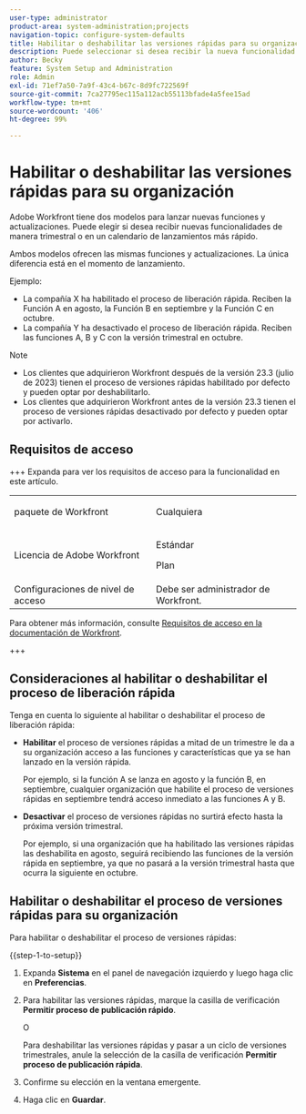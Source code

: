 ```yaml
---
user-type: administrator
product-area: system-administration;projects
navigation-topic: configure-system-defaults
title: Habilitar o deshabilitar las versiones rápidas para su organización
description: Puede seleccionar si desea recibir la nueva funcionalidad de Workfront de manera mensual o trimestral.
author: Becky
feature: System Setup and Administration
role: Admin
exl-id: 71ef7a50-7a9f-43c4-b67c-8d9fc722569f
source-git-commit: 7ca27795ec115a112acb55113bfade4a5fee15ad
workflow-type: tm+mt
source-wordcount: '406'
ht-degree: 99%

---
```


# Habilitar o deshabilitar las versiones rápidas para su organización

Adobe Workfront tiene dos modelos para lanzar nuevas funciones y actualizaciones. Puede elegir si desea recibir nuevas funcionalidades de manera trimestral o en un calendario de lanzamientos más rápido.

Ambos modelos ofrecen las mismas funciones y actualizaciones. La única diferencia está en el momento de lanzamiento.

Ejemplo:

* La compañía X ha habilitado el proceso de liberación rápida. Reciben la Función A en agosto, la Función B en septiembre y la Función C en octubre.
* La compañía Y ha desactivado el proceso de liberación rápida. Reciben las funciones A, B y C con la versión trimestral en octubre.

>[!NOTE]
>
>* Los clientes que adquirieron Workfront después de la versión 23.3 (julio de 2023) tienen el proceso de versiones rápidas habilitado por defecto y pueden optar por deshabilitarlo.
>* Los clientes que adquirieron Workfront antes de la versión 23.3 tienen el proceso de versiones rápidas desactivado por defecto y pueden optar por activarlo.

## Requisitos de acceso

+++ Expanda para ver los requisitos de acceso para la funcionalidad en este artículo.

<table style="table-layout:auto"> 
 <col> 
 <col> 
 <tbody> 
  <tr> 
   <td role="rowheader">paquete de Workfront</td> 
   <td><p>Cualquiera</p></td> 
  </tr> 
  <tr> 
   <td role="rowheader">Licencia de Adobe Workfront</td> 
   <td><p>Estándar</p> <p>Plan</p></td> 
  </tr> 
  <tr> 
   <td role="rowheader">Configuraciones de nivel de acceso</td> 
   <td>Debe ser administrador de Workfront. </td> 
  </tr> 
 </tbody> 
</table>

Para obtener más información, consulte [Requisitos de acceso en la documentación de Workfront](/help/quicksilver/administration-and-setup/add-users/access-levels-and-object-permissions/access-level-requirements-in-documentation.md).

+++

## Consideraciones al habilitar o deshabilitar el proceso de liberación rápida

Tenga en cuenta lo siguiente al habilitar o deshabilitar el proceso de liberación rápida:

* **Habilitar** el proceso de versiones rápidas a mitad de un trimestre le da a su organización acceso a las funciones y características que ya se han lanzado en la versión rápida.

  Por ejemplo, si la función A se lanza en agosto y la función B, en septiembre, cualquier organización que habilite el proceso de versiones rápidas en septiembre tendrá acceso inmediato a las funciones A y B.

* **Desactivar** el proceso de versiones rápidas no surtirá efecto hasta la próxima versión trimestral.

  Por ejemplo, si una organización que ha habilitado las versiones rápidas las deshabilita en agosto, seguirá recibiendo las funciones de la versión rápida en septiembre, ya que no pasará a la versión trimestral hasta que ocurra la siguiente en octubre.

## Habilitar o deshabilitar el proceso de versiones rápidas para su organización

Para habilitar o deshabilitar el proceso de versiones rápidas:

{{step-1-to-setup}}

1. Expanda **Sistema** en el panel de navegación izquierdo y luego haga clic en **Preferencias**.
1. Para habilitar las versiones rápidas, marque la casilla de verificación **Permitir proceso de publicación rápido**.

   O

   Para deshabilitar las versiones rápidas y pasar a un ciclo de versiones trimestrales, anule la selección de la casilla de verificación **Permitir proceso de publicación rápida**.

1. Confirme su elección en la ventana emergente.
1. Haga clic en **Guardar**.
